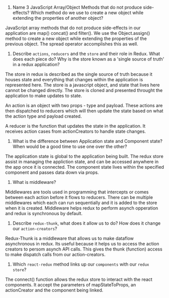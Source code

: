 1.  Name 3 JavaScript Array/Object Methods that do not produce side-effects? Which method do we use to create a new object while extending the properties of another object?

JavaScript array methods that do not produce side-effects in our application
are map() concat() and filter(). We use the Object.assign() method to create a new object while
extending the properties of the previous object. The spread operator accomplishes
this as well.


1.  Describe `actions`, `reducers` and the `store` and their role in Redux. What does each piece do? Why is the store known as a 'single source of truth' in a redux application?

The store in redux is described as the single source of truth because it
houses state and everything that changes within the application is represented
here. The store is a javascript object, and state that lives here cannot be changed directly.
The store is cloned and presented throught the application to make updates to state.

An action is an object with two props - type and payload. These actions are then dispatched
to reducers which will then update the state based on what the action type and
payload created.

A reducer is the function that updates the state in the application. It receives
action cases from actionCreators to handle state changes.

1.  What is the difference between Application state and Component state? When would be a good time to use one over the other?

The application state is global to the application being built. 
The redux store assist in managing the appliction state, and can be accessed anywhere in the app
once it is connected.
The component state lives within the specified component and passes data down via props.

1.  What is middleware?

Middlewares are tools used in programming that intercepts or comes between
each action before it flows to reducers. There can be multiple middlewares which each
can run sequentially and it is added to the store when it is created.
Middleware helps redux to perform asynch opperation and redux is synchronous by default.

1.  Describe `redux-thunk`, what does it allow us to do? How does it change our `action-creators`?

Redux-Thunk is a middleware that allows us to make dataflow asynchronous in redux.
Its useful because it helps us to access the action creators to persom asynch API calls.
This gives the thunk (function) access to make dispatch calls from our action-creators.


1.  Which `react-redux` method links up our `components` with our `redux store`?

The connect() function allows the redux store to interact with the react
components. It accept the parameters of mapStateToProps, an actionCreator
and the component being linked.
